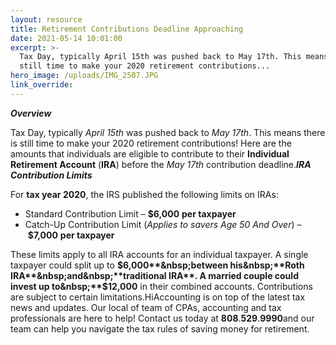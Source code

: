 ```yaml
---
layout: resource
title: Retirement Contributions Deadline Approaching
date: 2021-05-14 10:01:00
excerpt: >-
  Tax Day, typically April 15th was pushed back to May 17th. This means there is
  still time to make your 2020 retirement contributions...
hero_image: /uploads/IMG_2507.JPG
link_override:
---
```


***Overview***

Tax Day, typically&nbsp;*April 15th*&nbsp;was pushed back to&nbsp;*May 17th*. This means there is still time to make your 2020 retirement contributions\! Here are the amounts that individuals are eligible to contribute to their&nbsp;**Individual Retirement Account**&nbsp;(**IRA**) before the&nbsp;*May 17th*&nbsp;contribution deadline.***IRA Contribution Limits***

For&nbsp;**tax year 2020**, the IRS published the following limits on IRAs:

* Standard Contribution Limit –&nbsp;**$6,000**&nbsp;**per taxpayer**
* Catch-Up Contribution Limit (*Applies to savers Age 50 And Over*) –&nbsp;**$7,000**&nbsp;**per taxpayer**

These limits apply to all IRA accounts for an individual taxpayer. A single taxpayer could split up to&nbsp;**$6,000**&nbsp;between his&nbsp;**Roth IRA**&nbsp;and&nbsp;**traditional IRA**. A married couple could invest up to&nbsp;**$12,000**&nbsp;in their combined accounts. Contributions are subject to certain limitations.HiAccounting is on top of the latest tax news and updates. Our local of team of CPAs, accounting and tax professionals are here to help\! Contact us today at&nbsp;**808**.**529**.**9990**and our team can help you navigate the tax rules of saving money for retirement.&nbsp;
